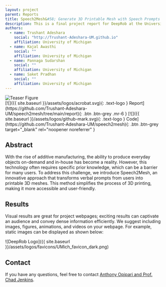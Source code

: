 ```yaml
---
layout: project
parent: Reports
title: Speech2Mesh&#58; Generate 3D Printable Mesh with Speech Prompts
description: This is a final project report for DeepRob at the University of Michigan.
authors:
  - name: Trushant Adeshara
    social: "http://Trushant-Adeshara-UM.github.io"
    affiliation: University of Michigan
  - name: Kajal Awasthi
    social: ""
    affiliation: University of Michigan
  - name: Pannaga Sudarshan
    social: ""
    affiliation: University of Michigan
  - name: Saket Pradhan
    social: ""
    affiliation: University of Michigan
---
```



<!-- This shows how to add an image (or gif) in markdown -->
<div class="center-image">
<img alt="Teaser Figure" src="{{ site.baseurl }}/assets/projects/reports/speech2mesh/speech2mesh.gif" />
</div>


<div class="project-links" markdown="1">
[![]({{ site.baseurl }}/assets/logos/acrobat.svg){: .text-logo } Report](https://github.com/Trushant-Adeshara-UM/speech2mesh/tree/main/report){: .btn .btn-grey .mr-6 }
[![]({{ site.baseurl }}/assets/logos/github-mark.svg){: .text-logo } Code](https://github.com/Trushant-Adeshara-UM/speech2mesh){: .btn .btn-grey target="_blank" rel="noopener noreferrer" }
</div>


## Abstract

With the rise of additive manufacturing, the ability to produce everyday objects on-demand and in-house has become a reality. However, this technology often requires specific prior knowledge, which can be a barrier for many users. To address this challenge, we introduce Speech2Mesh, an innovative approach that transforms verbal prompts from users into printable 3D meshes. This method simplifies the process of 3D printing, making it more accessible and user-friendly.

## Results

Visual results are great for project webpages; exciting results can captivate an audience and convey dense information efficiently. We suggest including images, figures, animations, and videos on your webpage. For example, static images can be displayed as shown below:

![DeepRob Logo]({{ site.baseurl }}/assets/logos/favicons/UMich_favicon_dark.png)



## Contact

If you have any questions, feel free to contact [Anthony Opipari and Prof. Chad Jenkins](mailto:topipari@umich.edu?cc=ocj@umich.edu).

